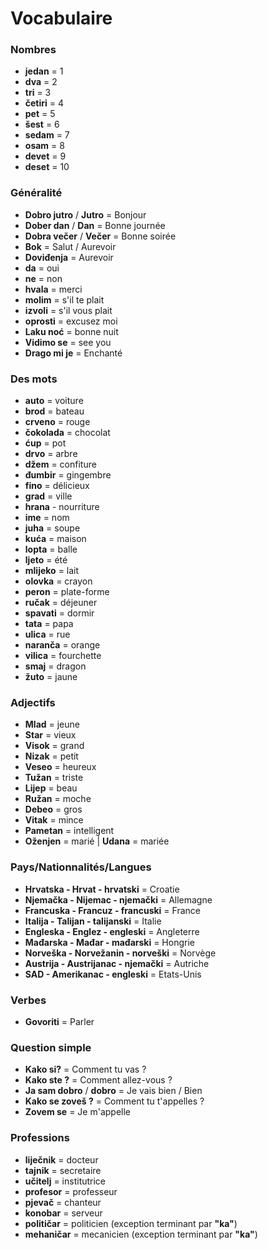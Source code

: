 # Vocabulaire

### Nombres

- **jedan** = 1
- **dva** = 2
- **tri** = 3
- **četiri** = 4
- **pet** = 5
- **šest** = 6
- **sedam** = 7
- **osam** = 8
- **devet** = 9
- **deset** = 10

### Généralité

- **Dobro jutro** / **Jutro** = Bonjour
- **Dober dan** / **Dan** = Bonne journée
- **Dobra večer** / **Večer** = Bonne soirée
- **Bok** = Salut / Aurevoir
- **Doviđenja** = Aurevoir
- **da** = oui
- **ne** = non
- **hvala** = merci
- **molim** = s'il te plait
- **izvoli** = s'il vous plait
- **oprosti** = excusez moi
- **Laku noć** = bonne nuit
- **Vidimo se** = see you
- **Drago mi je** = Enchanté

### Des mots

- **auto** = voiture
- **brod** = bateau
- **crveno** = rouge
- **čokolada** = chocolat
- **ćup** = pot
- **drvo** = arbre
- **džem** = confiture
- **đumbir** = gingembre
- **fino** = délicieux
- **grad** = ville
- **hrana** - nourriture
- **ime** = nom
- **juha** = soupe
- **kuća** = maison
- **lopta** = balle
- **ljeto** = été
- **mlijeko** = lait
- **olovka** = crayon
- **peron** = plate-forme
- **ručak** = déjeuner
- **spavati** = dormir
- **tata** = papa
- **ulica** = rue
- **naranča** = orange
- **vilica** = fourchette
- **smaj** = dragon
- **žuto** = jaune

### Adjectifs

- **Mlad** = jeune
- **Star** = vieux
- **Visok** = grand
- **Nizak** = petit
- **Veseo** = heureux
- **Tužan** = triste
- **Lijep** = beau
- **Ružan** = moche
- **Debeo** = gros
- **Vitak** = mince
- **Pametan** = intelligent
- **Oženjen** = marié | **Udana** = mariée

### Pays/Nationnalités/Langues

- **Hrvatska - Hrvat - hrvatski** = Croatie
- **Njemačka - Nijemac - njemački** = Allemagne
- **Francuska - Francuz - francuski** = France
- **Italija - Talijan - talijanski** = Italie
- **Engleska - Englez - engleski** = Angleterre
- **Mađarska - Mađar - mađarski** = Hongrie
- **Norveška - Norvežanin - norveški** = Norvège
- **Austrija - Austrijanac - njemački** = Autriche
- **SAD - Amerikanac - engleski** = Etats-Unis

### Verbes

- **Govoriti** = Parler

### Question simple 

- **Kako si?** = Comment tu vas ?
- **Kako ste ?** = Comment allez-vous ?
- **Ja sam dobro** / **dobro** = Je vais bien / Bien
- **Kako se zoveš ?** = Comment tu t'appelles ?
- **Zovem se** = Je m'appelle 

### Professions

- **liječnik** = docteur
- **tajnik** = secretaire
- **učitelj** = institutrice
- **profesor** = professeur
- **pjevač** = chanteur
- **konobar** = serveur
- **političar** = politicien (exception terminant par **"ka"**)
- **mehaničar** = mecanicien (exception terminant par **"ka"**)